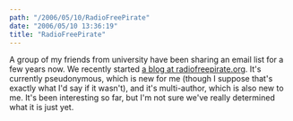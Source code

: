 ```yaml
---
path: "/2006/05/10/RadioFreePirate" 
date: "2006/05/10 13:36:19" 
title: "RadioFreePirate" 
---
```

<p>A group of my friends from university have been sharing an email list for a few years now. We recently started <a href="http://radiofreepirate.org/blog/">a blog at radiofreepirate.org</a>. It's currently pseudonymous, which is new for me (though I suppose that's exactly what I'd say if it wasn't), and it's multi-author, which is also new to me. It's been interesting so far, but I'm not sure we've really determined what it is just yet.</p>